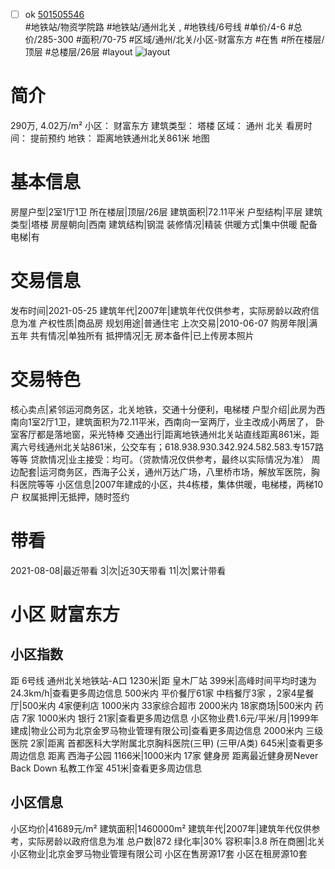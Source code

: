 - [ ] ok [501505546](https://bj.5i5j.com/ershoufang/501505546.html)  
 #地铁站/物资学院路 #地铁站/通州北关 ,  #地铁线/6号线
#单价/4-6 #总价/285-300 #面积/70-75   #区域/通州/北关/小区-财富东方 #在售 #所在楼层/顶层 #总楼层/26层 #layout 
![layout](http://image2a.5i5j.com/bdir/layout/b47fa01bf3d84850bcace50c7021e3cb.jpg_P5.jpg) 
# 简介 
 290万,  4.02万/m² 
小区： 财富东方
建筑类型： 塔楼
区域： 通州 北关
看房时间： 提前预约
地铁： 距离地铁通州北关861米 地图
# 基本信息 
 房屋户型|2室1厅1卫
所在楼层|顶层/26层
建筑面积|72.11平米
户型结构|平层
建筑类型|塔楼
房屋朝向|西南
建筑结构|钢混
装修情况|精装
供暖方式|集中供暖
配备电梯|有
# 交易信息 
 发布时间|2021-05-25
建筑年代|2007年|建筑年代仅供参考，实际房龄以政府信息为准
产权性质|商品房
规划用途|普通住宅
上次交易|2010-06-07
购房年限|满五年
共有情况|单独所有
抵押情况|无
房本备件|已上传房本照片
# 交易特色 
 核心卖点|紧邻运河商务区，北关地铁，交通十分便利，电梯楼
户型介绍|此房为西南向1室2厅1卫，建筑面积为72.11平米，西南向一室两厅，业主改成小两居了， 卧室客厅都是落地窗，采光特棒
交通出行|距离地铁通州北关站直线距离861米，距离六号线通州北关站861米，公交车有；618.938.930.342.924.582.583.专157路等等
贷款情况|业主接受：均可。（贷款情况仅供参考，最终以实际情况为准）
周边配套|运河商务区，西海子公关，通州万达广场，八里桥市场，解放军医院，胸科医院等等
小区信息|2007年建成的小区，共4栋楼，集体供暖，电梯楼，两梯10户
权属抵押|无抵押，随时签约
# 带看 
 2021-08-08|最近带看	 3|次|近30天带看	 11|次|累计带看
# 小区 财富东方
## 小区指数 
 距 6号线 通州北关地铁站-A口 1230米|距 皇木厂站 399米|高峰时间平均时速为24.3km/h|查看更多周边信息
500米内 平价餐厅61家
中档餐厅3家 ，2家4星餐厅|500米内 4家便利店
1000米内 33家综合超市
2000米内 18家商场|500米内 药店 7家
1000米内 银行 21家|查看更多周边信息
小区物业费1.6元/平米/月|1999年建成|物业公司为北京金罗马物业管理有限公司|查看更多周边信息
2000米内 三级医院 2家|距离 首都医科大学附属北京胸科医院(三甲) (三甲/A类) 645米|查看更多周边信息
距离 西海子公园 1166米|1000米内 17家 健身房
距离最近健身房Never Back Down 私教工作室 451米|查看更多周边信息
## 小区信息 
 小区均价|41689元/m²
建筑面积|1460000m²
建筑年代|2007年|建筑年代仅供参考，实际房龄以政府信息为准
总户数|872
绿化率|30%
容积率|3.8
所在商圈|北关
小区物业|北京金罗马物业管理有限公司
小区在售房源17套
小区在租房源10套
